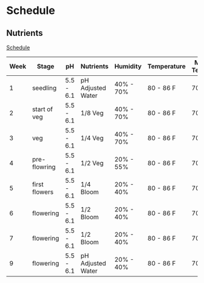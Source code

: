 # Schedule

## Nutrients

[Schedule](https://www.autoflowering-cannabis.com/autoflowering-cannabis-nutrients/)

| Week | Stage         | pH        | Nutrients         | Humidity  | Temperature | Min Temp | Max Temp |
| ---- | ------------- | --------- | ----------------- | --------- | ----------- | -------- | -------- |
| 1    | seedling      | 5.5 - 6.1 | pH Adjusted Water | 40% - 70% | 80 - 86 F   | 70 F     | 90 F     |
| 2    | start of veg  | 5.5 - 6.1 | 1/8 Veg           | 40% - 70% | 80 - 86 F   | 70 F     | 90 F     |
| 3    | veg           | 5.5 - 6.1 | 1/4 Veg           | 40% - 70% | 80 - 86 F   | 70 F     | 90 F     |
| 4    | pre-flowring  | 5.5 - 6.1 | 1/2 Veg           | 20% - 55% | 80 - 86 F   | 70 F     | 90 F     |
| 5    | first flowers | 5.5 - 6.1 | 1/4 Bloom         | 20% - 40% | 80 - 86 F   | 70 F     | 90 F     |
| 6    | flowering     | 5.5 - 6.1 | 1/2 Bloom         | 20% - 40% | 80 - 86 F   | 70 F     | 90 F     |
| 7    | flowering     | 5.5 - 6.1 | 1/2 Bloom         | 20% - 40% | 80 - 86 F   | 70 F     | 90 F     |
| 9    | flowering     | 5.5 - 6.1 | pH Adjusted Water | 20% - 40% | 80 - 86 F   | 70 F     | 90 F     |
